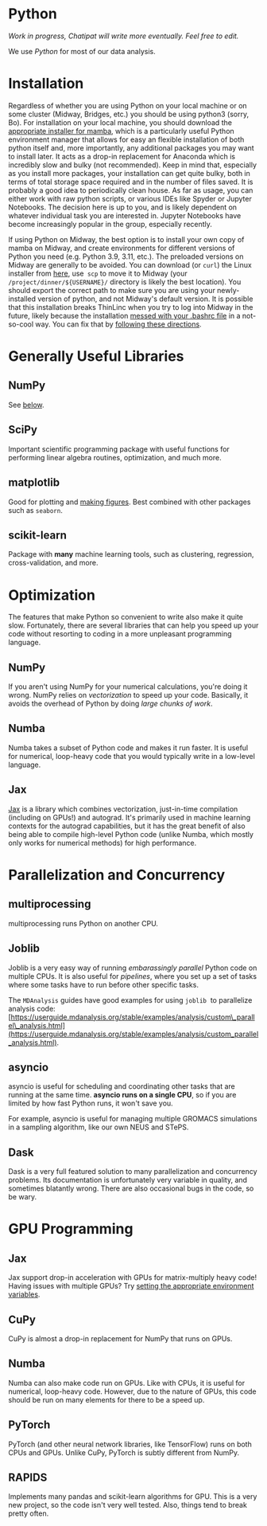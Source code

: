 # Python
_Work in progress, Chatipat will write more eventually. Feel free to edit._

We use _Python_ for most of our data analysis.

Installation
============

Regardless of whether you are using Python on your local machine or on some cluster (Midway, Bridges, etc.) you should be using python3 (sorry, Bo). For installation on your local machine, you should download the [appropriate installer for mamba](https://mamba.readthedocs.io/en/latest/mamba-installation.html), which is a particularly useful Python environment manager that allows for easy an flexible installation of both python itself and, more importantly, any additional packages you may want to install later. It acts as a drop-in replacement for Anaconda which is incredibly slow and bulky (not recommended). Keep in mind that, especially as you install more packages, your installation can get quite bulky, both in terms of total storage space required and in the number of files saved. It is probably a good idea to periodically clean house. As far as usage, you can either work with raw python scripts, or various IDEs like Spyder or Jupyter Notebooks. The decision here is up to you, and is likely dependent on whatever individual task you are interested in. Jupyter Notebooks have become increasingly popular in the group, especially recently. 


If using Python on Midway, the best option is to install your own copy of mamba on Midway, and create environments for different versions of Python you need (e.g. Python 3.9, 3.11, etc.).
The preloaded versions on Midway are generally to be avoided.
You can download (or `curl`) the Linux installer from [here](https://github.com/conda-forge/miniforge#mambaforge), use` scp` to move it to Midway (your `/project/dinner/${USERNAME}/` directory is likely the best location). You should export the correct path to make sure you are using your newly-installed version of python, and not Midway's default version. It is possible that this installation breaks ThinLinc when you try to log into Midway in the future, likely because the installation [messed with your .bashrc file](./Make-a-Useful-.bashrc-file.md) in a not-so-cool way. You can fix that by [following these directions](./ThinLinc-stops-working-after-installing-Anaconda.md). 

Generally Useful Libraries
==========================

NumPy
-----
See [below](#numpy-1).

SciPy
-----
Important scientific programming package with useful functions for performing linear algebra routines, optimization, and much more.

matplotlib
----------
Good for plotting and [making figures](./Figure-Creation.md).
Best combined with other packages such as `seaborn`.

scikit-learn
------------
Package with **many** machine learning tools, such as clustering, regression, cross-validation, and more.

Optimization
============

The features that make Python so convenient to write also make it quite slow. Fortunately, there are several libraries that can help you speed up your code without resorting to coding in a more unpleasant programming language.

NumPy
-----

If you aren't using NumPy for your numerical calculations, you're doing it wrong. NumPy relies on _vectorization_ to speed up your code. Basically, it avoids the overhead of Python by doing _large chunks of work_.

Numba
-----

Numba takes a subset of Python code and makes it run faster. It is useful for numerical, loop-heavy code that you would typically write in a low-level language.

Jax
---
[Jax](https://jax.readthedocs.io/en/latest/#) is a library which combines vectorization, just-in-time compilation (including on GPUs!) and autograd. It's primarily used in machine learning contexts for the autograd capabilities, but it has the great benefit of also being able to compile high-level Python code (unlike Numba, which mostly only works for numerical methods) for high performance.

Parallelization and Concurrency
===============================

multiprocessing
---------------

multiprocessing runs Python on another CPU.

Joblib
------

Joblib is a very easy way of running _embarassingly parallel_ Python code on multiple CPUs. It is also useful for _pipelines_, where you set up a set of tasks where some tasks have to run before other specific tasks.

The `MDAnalysis` guides have good examples for using `joblib`  to parallelize analysis code: [https://userguide.mdanalysis.org/stable/examples/analysis/custom\_parallel\_analysis.html](https://userguide.mdanalysis.org/stable/examples/analysis/custom_parallel_analysis.html).

asyncio
-------

asyncio is useful for scheduling and coordinating other tasks that are running at the same time. **asyncio runs on a single CPU**, so if you are limited by how fast Python runs, it won't save you.

For example, asyncio is useful for managing multiple GROMACS simulations in a sampling algorithm, like our own NEUS and STePS.

Dask
----

Dask is a very full featured solution to many parallelization and concurrency problems. Its documentation is unfortunately very variable in quality, and sometimes blatantly wrong. There are also occasional bugs in the code, so be wary.

GPU Programming
===============

Jax
---
Jax support drop-in acceleration with GPUs for matrix-multiply heavy code!
Having issues with multiple GPUs? Try [setting the appropriate environment variables](./multiple-notebooks-jax.md).

CuPy
----

CuPy is almost a drop-in replacement for NumPy that runs on GPUs.

Numba
-----

Numba can also make code run on GPUs. Like with CPUs, it is useful for numerical, loop-heavy code. However, due to the nature of GPUs, this code should be run on many elements for there to be a speed up.

PyTorch
-------

PyTorch (and other neural network libraries, like TensorFlow) runs on both CPUs and GPUs. Unlike CuPy, PyTorch is subtly different from NumPy.

RAPIDS
------

Implements many pandas and scikit-learn algorithms for GPU. This is a very new project, so the code isn't very well tested. Also, things tend to break pretty often.
